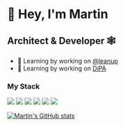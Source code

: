 # 👋 Hey, I'm Martin

## Architect & Developer 🕸️

- 🔭 Learning by working on [@leanup](https://github.com/leanupjs/leanup)
- 🔭 Learning by working on [DiPA](https://github.com/DiPA-Projekt)

### My Stack

[![](https://img.shields.io/badge/-TypeScript-3178C6?logo=typescript&logoColor=fff)](https://typescriptlang.org)
[![](https://img.shields.io/badge/-React-61dafb?logo=react&logoColor=fff)](https://reactjs.org)
[![](https://img.shields.io/badge/-Preact-673ab8?logo=react&logoColor=fff)](https://preactjs.com)
[![](https://img.shields.io/badge/-Sevlte-FF3E00?logo=svelte&logoColor=fff)](https://svelte.dev)
[![](https://img.shields.io/badge/-TailwindCSS-38B2AC?logo=tailwind-css&logoColor=fff)](https://tailwindcss.com)
[![](https://img.shields.io/badge/-WindiCSS-38B2ff?logo=tailwind-css&logoColor=fff)](https://windicss.org)

[![Martin's GitHub stats](https://github-readme-stats.vercel.app/api?username=deleonio&show_icons=true)](https://github.com/anuraghazra/github-readme-stats)

<!--
**deleonio/deleonio** is a ✨ _special_ ✨ repository because its `README.md` (this file) appears on your GitHub profile.

Here are some ideas to get you started:

- 🔭 I’m currently working on ...
- 🌱 I’m currently learning ...
- 👯 I’m looking to collaborate on ...
- 🤔 I’m looking for help with ...
- 💬 Ask me about ...
- 📫 How to reach me: ...
- 😄 Pronouns: ...
- ⚡ Fun fact: ...
-->
